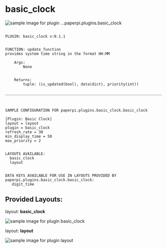 # basic_clock
![sample image for plugin ...paperpi.plugins.basic_clock](./basic_clock.layout-sample.png) 

```
 
PLUGIN: basic_clock v:0.1.1

 
FUNCTION: update_function
provides system time string in the format HH:MM
    
    Args:
        None
    

    Returns:
        tuple: (is_updated(bool), data(dict), priority(int))
    
___________________________________________________________________________
 
 

SAMPLE CONFIGURATION FOR paperpi.plugins.basic_clock.basic_clock

[Plugin: Basic Clock]
layout = layout
plugin = basic_clock
refresh_rate = 30
min_display_time = 50
max_priority = 2

 
LAYOUTS AVAILABLE:
  basic_clock
  layout
 

DATA KEYS AVAILABLE FOR USE IN LAYOUTS PROVIDED BY paperpi.plugins.basic_clock.basic_clock:
   digit_time
```

## Provided Layouts:

layout: **basic_clock**

![sample image for plugin basic_clock](./basic_clock.basic_clock-sample.png) 


layout: **layout**

![sample image for plugin layout](./basic_clock.layout-sample.png) 


